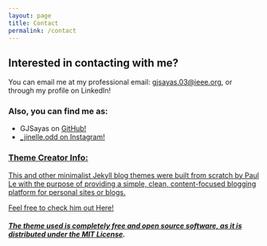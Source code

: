 ```yaml
---
layout: page
title: Contact
permalink: /contact
---
```

## Interested in contacting with me?
You can email me at my professional email: [gjsayas.03@ieee.org](mailto:gjsayas.03@ieee.org), or through my profile on <a herf="https://www.linkedin.com/in/getsie-jinelle-sayas-de-la-rosa-a02a97242/">LinkedIn!

### Also, you can find me as: 
- GJSayas on <a href="https://github.com/GJSayas">GitHub!
- _jinelle.odd on <a href="https://www.instagram.com/_jinelle.odd/">Instagram!



### Theme Creator Info: 
This and other minimalist Jekyll blog themes were built from scratch by Paul Le with the purpose of providing a simple, clean, content-focused blogging platform for personal sites or blogs. 

Feel free to check him out <a href="https://github.com/LeNPaul/"> Here!

##### The theme used is completely free and open source software, as it is distributed under the [MIT License](http://choosealicense.com/licenses/mit/).
